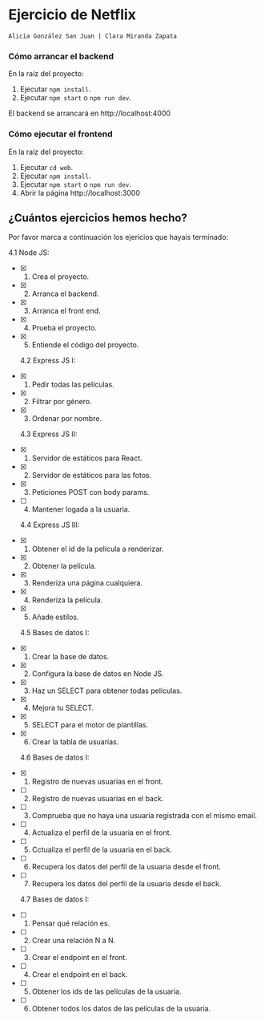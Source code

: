# Ejercicio de Netflix

```
Alicia González San Juan | Clara Miranda Zapata
```

### Cómo arrancar el **backend**

En la raíz del proyecto:

1. Ejecutar `npm install`.
1. Ejecutar `npm start` o `npm run dev`.

El backend se arrancará en http://localhost:4000

### Cómo ejecutar el **frontend**

En la raíz del proyecto:

1. Ejecutar `cd web`.
1. Ejecutar `npm install`.
1. Ejecutar `npm start` o `npm run dev`.
1. Abrir la página http://localhost:3000

## ¿Cuántos ejercicios hemos hecho?

Por favor marca a continuación los ejericios que hayais terminado:

4.1 Node JS:

- [x] 1. Crea el proyecto.
- [x] 2. Arranca el backend.
- [x] 3. Arranca el front end.
- [x] 4. Prueba el proyecto.
- [x] 5. Entiende el código del proyecto.

  4.2 Express JS I:

- [x] 1. Pedir todas las películas.
- [x] 2. Filtrar por género.
- [x] 3. Ordenar por nombre.

  4.3 Express JS II:

- [x] 1. Servidor de estáticos para React.
- [x] 2. Servidor de estáticos para las fotos.
- [x] 3. Peticiones POST con body params.
- [ ] 4. Mantener logada a la usuaria.

  4.4 Express JS III:

- [x] 1. Obtener el id de la película a renderizar.
- [x] 2. Obtener la película.
- [x] 3. Renderiza una página cualquiera.
- [x] 4. Renderiza la película.
- [x] 5. Añade estilos.

  4.5 Bases de datos I:

- [x] 1. Crear la base de datos.
- [x] 2. Configura la base de datos en Node JS.
- [x] 3. Haz un SELECT para obtener todas películas.
- [x] 4. Mejora tu SELECT.
- [x] 5. SELECT para el motor de plantillas.
- [x] 6. Crear la tabla de usuarias.

  4.6 Bases de datos I:

- [x] 1. Registro de nuevas usuarias en el front.
- [ ] 2. Registro de nuevas usuarias en el back.
- [ ] 3. Comprueba que no haya una usuaria registrada con el mismo email.
- [ ] 4. Actualiza el perfil de la usuaria en el front.
- [ ] 5. Cctualiza el perfil de la usuaria en el back.
- [ ] 6. Recupera los datos del perfil de la usuaria desde el front.
- [ ] 7. Recupera los datos del perfil de la usuaria desde el back.

  4.7 Bases de datos I:

- [ ] 1. Pensar qué relación es.
- [ ] 2. Crear una relación N a N.
- [ ] 3. Crear el endpoint en el front.
- [ ] 4. Crear el endpoint en el back.
- [ ] 5. Obtener los ids de las películas de la usuaria.
- [ ] 6. Obtener todos los datos de las películas de la usuaria.
